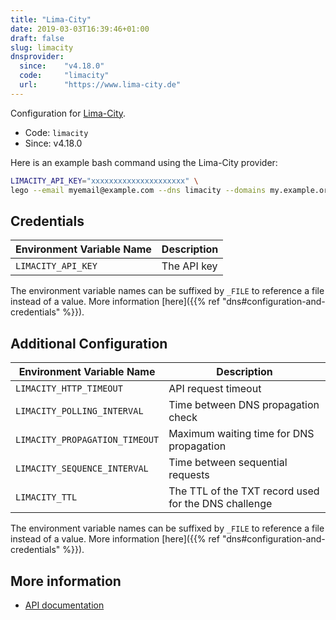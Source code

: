 ```yaml
---
title: "Lima-City"
date: 2019-03-03T16:39:46+01:00
draft: false
slug: limacity
dnsprovider:
  since:    "v4.18.0"
  code:     "limacity"
  url:      "https://www.lima-city.de"
---
```


<!-- THIS DOCUMENTATION IS AUTO-GENERATED. PLEASE DO NOT EDIT. -->
<!-- providers/dns/limacity/limacity.toml -->
<!-- THIS DOCUMENTATION IS AUTO-GENERATED. PLEASE DO NOT EDIT. -->


Configuration for [Lima-City](https://www.lima-city.de).


<!--more-->

- Code: `limacity`
- Since: v4.18.0


Here is an example bash command using the Lima-City provider:

```bash
LIMACITY_API_KEY="xxxxxxxxxxxxxxxxxxxxx" \
lego --email myemail@example.com --dns limacity --domains my.example.org run
```




## Credentials

| Environment Variable Name | Description |
|-----------------------|-------------|
| `LIMACITY_API_KEY` | The API key |

The environment variable names can be suffixed by `_FILE` to reference a file instead of a value.
More information [here]({{% ref "dns#configuration-and-credentials" %}}).


## Additional Configuration

| Environment Variable Name | Description |
|--------------------------------|-------------|
| `LIMACITY_HTTP_TIMEOUT` | API request timeout |
| `LIMACITY_POLLING_INTERVAL` | Time between DNS propagation check |
| `LIMACITY_PROPAGATION_TIMEOUT` | Maximum waiting time for DNS propagation |
| `LIMACITY_SEQUENCE_INTERVAL` | Time between sequential requests |
| `LIMACITY_TTL` | The TTL of the TXT record used for the DNS challenge |

The environment variable names can be suffixed by `_FILE` to reference a file instead of a value.
More information [here]({{% ref "dns#configuration-and-credentials" %}}).




## More information

- [API documentation](https://www.lima-city.de/hilfe/lima-city-api)

<!-- THIS DOCUMENTATION IS AUTO-GENERATED. PLEASE DO NOT EDIT. -->
<!-- providers/dns/limacity/limacity.toml -->
<!-- THIS DOCUMENTATION IS AUTO-GENERATED. PLEASE DO NOT EDIT. -->
